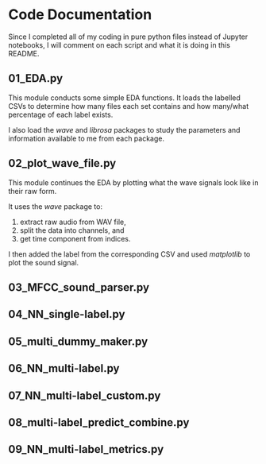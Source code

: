 # Code Documentation

Since I completed all of my coding in pure python files instead of Jupyter
notebooks, I will comment on each script and what it is doing in this README.

## 01_EDA.py

This module conducts some simple EDA functions. It loads the labelled CSVs
to determine how many files each set contains and how many/what percentage of
each label exists.

I also load the *wave* and *librosa* packages to study the parameters and
information available to me from each package.

## 02_plot_wave_file.py

This module continues the EDA by plotting what the wave signals look like in
their raw form.

It uses the *wave* package to:
1. extract raw audio from WAV file,
2. split the data into channels, and
3. get time component from indices.

I then added the label from the corresponding CSV and used *matplotlib* to
plot the sound signal.

## 03_MFCC_sound_parser.py



## 04_NN_single-label.py



## 05_multi_dummy_maker.py



## 06_NN_multi-label.py



## 07_NN_multi-label_custom.py



## 08_multi-label_predict_combine.py



## 09_NN_multi-label_metrics.py

